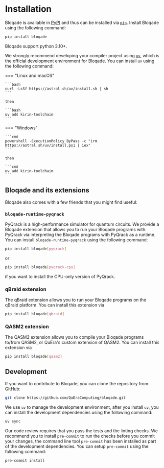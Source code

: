 # Installation

Bloqade is available in [PyPI](https://pypi.org/) and
thus can be installed via [`pip`](https://pypi.org/project/pip/).
Install Bloqade using the following command:

```bash
pip install bloqade
```

Bloqade support python 3.10+.

We strongly recommend developing your compiler project using [`uv`](https://docs.astral.sh/uv/),
which is the official development environment for Bloqade. You can install `uv` using the following command:


=== "Linux and macOS"

    ```bash
    curl -LsSf https://astral.sh/uv/install.sh | sh
    ```

    then

    ```bash
    uv add kirin-toolchain
    ```

=== "Windows"

    ```cmd
    powershell -ExecutionPolicy ByPass -c "irm https://astral.sh/uv/install.ps1 | iex"
    ```

    then

    ```cmd
    uv add kirin-toolchain
    ```

## Bloqade and its extensions

Bloqade also comes with a few friends that you might find useful:

### `bloqade-runtime-pyqrack`

PyQrack is a high-performance simulator for quantum circuits. We provide a Bloqade extension that allows you to run your Bloqade programs with PyQrack via interpreting the Bloqade programs with PyQrack as a runtime. You can install `bloqade-runtime-pyqrack` using the following command:

```bash
pip install bloqade[pyqrack]
```

or

```bash
pip install bloqade[pyqrack-cpu]
```

if you want to install the CPU-only version of PyQrack.

### qBraid extension

The qBraid extension allows you to run your Bloqade programs on the qBraid platform. You can install this extension via

```bash
pip install bloqade[qbraid]
```

### QASM2 extension

The QASM2 extension allows you to compile your Bloqade programs to/from QASM2, or QuEra's custom extension of QASM2. You can install this extension via

```bash
pip install bloqade[qasm2]
```

## Development

If you want to contribute to Bloqade, you can clone the repository from GitHub:

```bash
git clone https://github.com/QuEraComputing/bloqade.git
```

We use `uv` to manage the development environment, after you install `uv`, you can install the development dependencies using the following command:

```bash
uv sync
```

Our code review requires that you pass the tests and the linting checks. We recommend
you to install `pre-commit` to run the checks before you commit your changes, the command line
tool `pre-commit` has been installed as part of the development dependencies. You can setup
`pre-commit` using the following command:

```bash
pre-commit install
```
